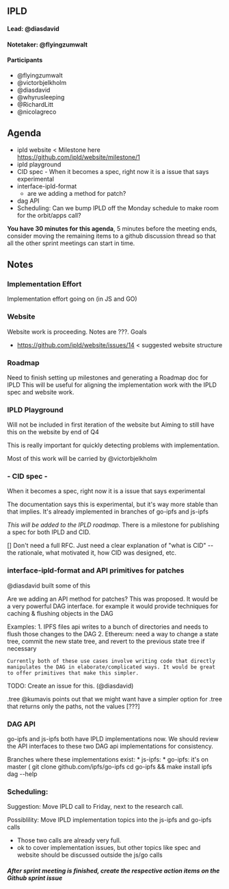 ## IPLD

#### Lead: @diasdavid
#### Notetaker: @flyingzumwalt

#### Participants

- @flyingzumwalt
- @victorbjelkholm
- @diasdavid
- @whyrusleeping
- @RichardLitt
- @nicolagreco

## Agenda

- ipld website < Milestone here https://github.com/ipld/website/milestone/1
- ipld playground
- CID spec - When it becomes a spec, right now it is a issue that says experimental
- interface-ipld-format
  - are we adding a method for patch?
- dag API
- Scheduling: Can we bump IPLD off the Monday schedule to make room for the orbit/apps call?

**You have 30 minutes for this agenda**, 5 minutes before the meeting ends, consider moving the remaining items to a github discussion thread so that all the other sprint meetings can start in time.

## Notes

### Implementation Effort
Implementation effort going on (in JS and GO)

### Website
Website work is proceeding. Notes are ???. Goals
- https://github.com/ipld/website/issues/14 < suggested website structure


### Roadmap
Need to finish setting up milestones and generating a Roadmap doc for IPLD
This will be useful for aligning the implementation work with the IPLD spec and website work.

### IPLD Playground
Will not be included in first iteration of the website but Aiming to still have this on the website by end of Q4

This is really important for quickly detecting problems with implementation.

Most of this work will be carried by @victorbjelkholm

### - CID spec -
When it becomes a spec, right now it is a issue that says experimental

The documentation says this is experimental, but it's way more stable than that implies. It's already implemented in branches of go-ipfs and js-ipfs

*This will be added to the IPLD roadmap.* There is a milestone for publishing a spec for both IPLD and CID.

[] Don't need a full RFC. Just need a clear explanation of "what is CID" -- the rationale, what motivated it, how CID was designed, etc.

### interface-ipld-format and API primitives for patches

@diasdavid built some of this

Are we adding an API method for patches? This was proposed. It would be a very powerful DAG interface. for example it would provide techniques for caching & flushing objects in the DAG

Examples: 
    1. IPFS files api writes to a bunch of directories and needs to flush those changes to the DAG
    2. Ethereum: need a way to change a state tree, commit the new state tree, and revert to the previous state tree if necessary
    
    Currently both of these use cases involve writing code that directly manipulates the DAG in elaborate/complicated ways. It would be great to offer primitives that make this simpler.

TODO: Create an issue for this. (@diasdavid)

.tree 
@kumavis points out that we might want have a simpler option for .tree that returns only the paths, not the values [???]

### DAG API

go-ipfs and js-ipfs both have IPLD implementations  now. We should review the API interfaces to these two DAG api implementations for consistency.

Branches where these implementations exist:
    * js-ipfs: 
    * go-ipfs: it's on master ( 
    git clone github.com/ipfs/go-ipfs
    cd go-ipfs && make install
    ipfs dag --help

### Scheduling:

Suggestion: Move IPLD call to Friday, next to the research call.

Possiblility: Move IPLD implementation topics into the js-ipfs and go-ipfs calls
 - Those two calls are already very full.
 - ok to cover implementation issues, but other topics like spec and website should be discussed outside the js/go calls


##### After sprint meeting is finished, create the respective action items on the Github sprint issue

